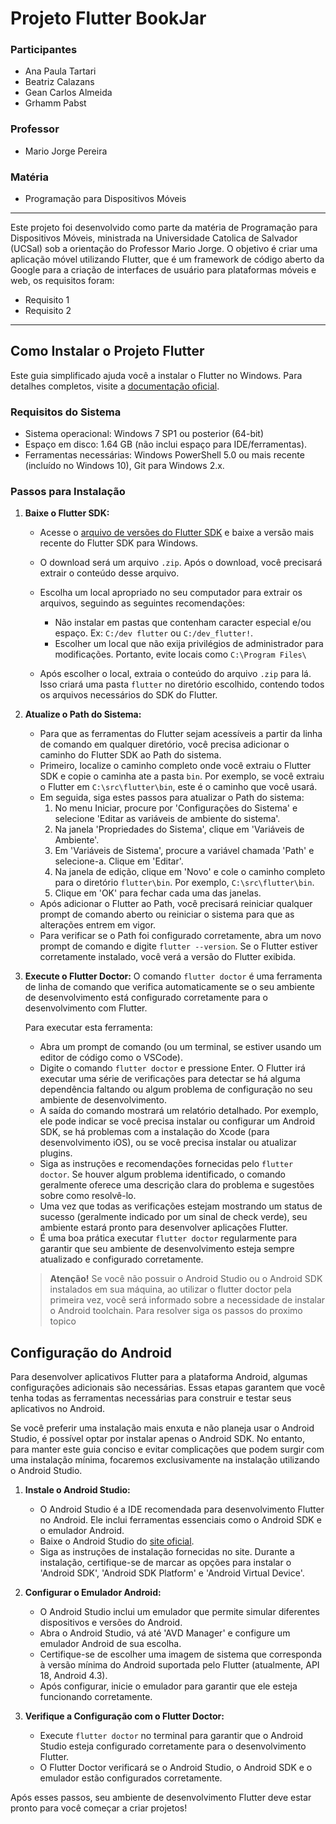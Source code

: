 # Projeto Flutter BookJar

### Participantes

- Ana Paula Tartari
- Beatriz Calazans
- Gean Carlos Almeida
- Grhamm Pabst

### Professor

- Mario Jorge Pereira

### Matéria

- Programação para Dispositivos Móveis

---

Este projeto foi desenvolvido como parte da matéria de Programação para Dispositivos Móveis, ministrada na Universidade Catolica de Salvador (UCSal) sob a orientação do Professor Mario Jorge. O objetivo é criar uma aplicação móvel utilizando Flutter, que é um framework de código aberto da Google para a criação de interfaces de usuário para plataformas móveis e web, os requisitos foram:

- Requisito 1
- Requisito 2

---

## Como Instalar o Projeto Flutter

Este guia simplificado ajuda você a instalar o Flutter no Windows. Para detalhes completos, visite a [documentação oficial](https://docs.flutter.dev/get-started/install/windows).

### Requisitos do Sistema

- Sistema operacional: Windows 7 SP1 ou posterior (64-bit)
- Espaço em disco: 1.64 GB (não inclui espaço para IDE/ferramentas).
- Ferramentas necessárias: Windows PowerShell 5.0 ou mais recente (incluído no Windows 10), Git para Windows 2.x.

### Passos para Instalação

1. **Baixe o Flutter SDK:**
    - Acesse o [arquivo de versões do Flutter SDK](https://flutter.dev/docs/development/tools/sdk/releases) e baixe a versão mais recente do Flutter SDK para Windows.

    - O download será um arquivo `.zip`. Após o download, você precisará extrair o conteúdo desse arquivo.

    - Escolha um local apropriado no seu computador para extrair os arquivos, seguindo as seguintes recomendações:
        - Não instalar em pastas que contenham caracter especial e/ou espaço.
        Ex: `C:/dev flutter` ou `C:/dev_flutter!`.
        - Escolher um local que não exija privilégios de administrador para modificações. Portanto, evite locais como `C:\Program Files\`
        
    - Após escolher o local, extraia o conteúdo do arquivo `.zip` para lá. Isso criará uma pasta `flutter` no diretório escolhido, contendo todos os arquivos necessários do SDK do Flutter.
    &nbsp;    

2. **Atualize o Path do Sistema:**
   - Para que as ferramentas do Flutter sejam acessíveis a partir da linha de comando em qualquer diretório, você precisa adicionar o caminho do Flutter SDK ao Path do sistema.
   - Primeiro, localize o caminho completo onde você extraiu o Flutter SDK e copie o caminha ate a pasta `bin`. Por exemplo, se você extraiu o Flutter em `C:\src\flutter\bin`, este é o caminho que você usará.
   - Em seguida, siga estes passos para atualizar o Path do sistema:
     1. No menu Iniciar, procure por 'Configurações do Sistema' e selecione 'Editar as variáveis de ambiente do sistema'.
     2. Na janela 'Propriedades do Sistema', clique em 'Variáveis de Ambiente'.
     3. Em 'Variáveis de Sistema', procure a variável chamada 'Path' e selecione-a. Clique em 'Editar'.
     4. Na janela de edição, clique em 'Novo' e cole o caminho completo para o diretório `flutter\bin`. Por exemplo, `C:\src\flutter\bin`.
     5. Clique em 'OK' para fechar cada uma das janelas.
   - Após adicionar o Flutter ao Path, você precisará reiniciar qualquer prompt de comando aberto ou reiniciar o sistema para que as alterações entrem em vigor.
   - Para verificar se o Path foi configurado corretamente, abra um novo prompt de comando e digite `flutter --version`. Se o Flutter estiver corretamente instalado, você verá a versão do Flutter exibida.
    &nbsp;    

3. **Execute o Flutter Doctor:**
    O comando `flutter doctor` é uma ferramenta de linha de comando que verifica automaticamente se o seu ambiente de desenvolvimento está configurado corretamente para o desenvolvimento com Flutter.

   Para executar esta ferramenta:
   - Abra um prompt de comando (ou um terminal, se estiver usando um editor de código como o VSCode).
   - Digite o comando `flutter doctor` e pressione Enter. O Flutter irá executar uma série de verificações para detectar se há alguma dependência faltando ou algum problema de configuração no seu ambiente de desenvolvimento.
   - A saída do comando mostrará um relatório detalhado. Por exemplo, ele pode indicar se você precisa instalar ou configurar um Android SDK, se há problemas com a instalação do Xcode (para desenvolvimento iOS), ou se você precisa instalar ou atualizar plugins.
   - Siga as instruções e recomendações fornecidas pelo `flutter doctor`. Se houver algum problema identificado, o comando geralmente oferece uma descrição clara do problema e sugestões sobre como resolvê-lo.
   - Uma vez que todas as verificações estejam mostrando um status de sucesso (geralmente indicado por um sinal de check verde), seu ambiente estará pronto para desenvolver aplicações Flutter.
   - É uma boa prática executar `flutter doctor` regularmente para garantir que seu ambiente de desenvolvimento esteja sempre atualizado e configurado corretamente.
       &nbsp;    


   >**Atenção!** 
   Se você não possuir o Android Studio ou o Android SDK instalados em sua máquina, ao utilizar o flutter doctor pela primeira vez, você será informado sobre a necessidade de instalar o Android toolchain.
   Para resolver siga os passos do proximo topico


## Configuração do Android

Para desenvolver aplicativos Flutter para a plataforma Android, algumas configurações adicionais são necessárias. Essas etapas garantem que você tenha todas as ferramentas necessárias para construir e testar seus aplicativos no Android.

Se você preferir uma instalação mais enxuta e não planeja usar o Android Studio, é possível optar por instalar apenas o Android SDK. No entanto, para manter este guia conciso e evitar complicações que podem surgir com uma instalação mínima, focaremos exclusivamente na instalação utilizando o Android Studio.

1. **Instale o Android Studio:**
   - O Android Studio é a IDE recomendada para desenvolvimento Flutter no Android. Ele inclui ferramentas essenciais como o Android SDK e o emulador Android.
   - Baixe o Android Studio do [site oficial](https://developer.android.com/studio).
   - Siga as instruções de instalação fornecidas no site. Durante a instalação, certifique-se de marcar as opções para instalar o 'Android SDK', 'Android SDK Platform' e 'Android Virtual Device'.

2. **Configurar o Emulador Android:**
   - O Android Studio inclui um emulador que permite simular diferentes dispositivos e versões do Android.
   - Abra o Android Studio, vá até 'AVD Manager' e configure um emulador Android de sua escolha.
   - Certifique-se de escolher uma imagem de sistema que corresponda à versão mínima do Android suportada pelo Flutter (atualmente, API 18, Android 4.3).
   - Após configurar, inicie o emulador para garantir que ele esteja funcionando corretamente.

3. **Verifique a Configuração com o Flutter Doctor:**
   - Execute `flutter doctor` no terminal para garantir que o Android Studio esteja configurado corretamente para o desenvolvimento Flutter.
   - O Flutter Doctor verificará se o Android Studio, o Android SDK e o emulador estão configurados corretamente.

Após esses passos, seu ambiente de desenvolvimento Flutter deve estar pronto para você começar a criar projetos!
